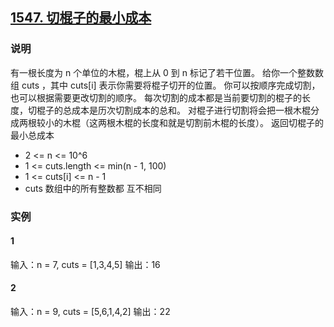 ## [1547. 切棍子的最小成本](https://leetcode-cn.com/problems/minimum-cost-to-cut-a-stick/)

### 说明
有一根长度为 n 个单位的木棍，棍上从 0 到 n 标记了若干位置。
给你一个整数数组 cuts ，其中 cuts[i] 表示你需要将棍子切开的位置。
你可以按顺序完成切割，也可以根据需要更改切割的顺序。
每次切割的成本都是当前要切割的棍子的长度，切棍子的总成本是历次切割成本的总和。
对棍子进行切割将会把一根木棍分成两根较小的木棍（这两根木棍的长度和就是切割前木棍的长度）。
返回切棍子的 最小总成本

* 2 <= n <= 10^6
* 1 <= cuts.length <= min(n - 1, 100)
* 1 <= cuts[i] <= n - 1
* cuts 数组中的所有整数都 互不相同

### 实例
#### 1
输入：n = 7, cuts = [1,3,4,5]
输出：16

#### 2
输入：n = 9, cuts = [5,6,1,4,2]
输出：22